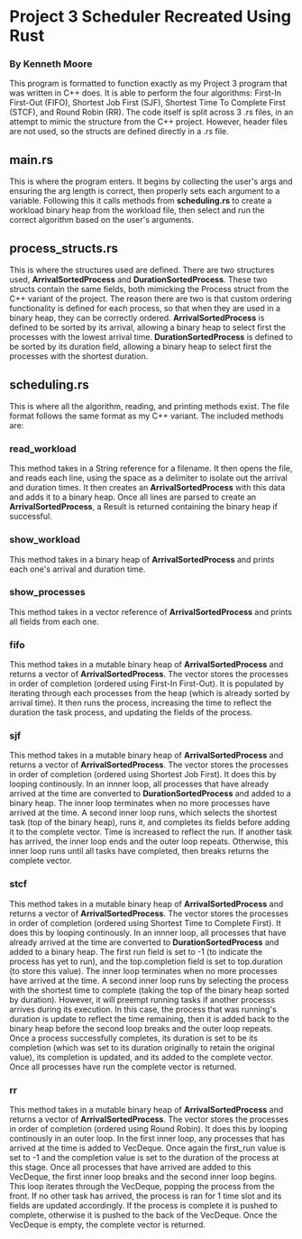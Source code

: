 # Project 3 Scheduler Recreated Using Rust
### By Kenneth Moore

This program is formatted to function exactly as my Project 3 program that was written in C++ does. It is able to perform the four algorithms: First-In First-Out (FIFO), Shortest Job First (SJF), Shortest Time To Complete First (STCF), and Round Robin (RR).
The code itself is split across 3 .rs files, in an attempt to mimic the structure from the C++ project. However, header files are not used, so the structs are defined directly in a .rs file.

## main.rs

This is where the program enters. It begins by collecting the user's args and ensuring the arg length is correct, then properly sets each argument to a variable. Following this it calls methods from **scheduling.rs** to create a workload binary heap from the workload file, then select and run the correct algorithm based on the user's arguments.

## process_structs.rs

This is where the structures used are defined. There are two structures used, **ArrivalSortedProcess** and **DurationSortedProcess**. These two structs contain the same fields, both mimicking the Process struct from the C++ variant of the project. The reason there are two is that custom ordering functionality is defined for each process, so that when they are used in a binary heap, they can be correctly ordered. **ArrivalSortedProcess** is defined to be sorted by its arrival, allowing a binary heap to select first the processes with the lowest arrival time. **DurationSortedProcess** is defined to be sorted by its duration field, allowing a binary heap to select first the processes with the shortest duration.

## scheduling.rs

This is where all the algorithm, reading, and printing methods exist. The file format follows the same format as my C++ variant. The included methods are:
### read_workload
This method takes in a String reference for a filename. It then opens the file, and reads each line, using the space as a delimiter to isolate out the arrival and duration times. It then creates an **ArrivalSortedProcess** with this data and adds it to a binary heap. Once all lines are parsed to create an **ArrivalSortedProcess**, a Result is returned containing the binary heap if successful.
### show_workload
This method takes in a binary heap of **ArrivalSortedProcess** and prints each one's arrival and duration time.
### show_processes
This method takes in a vector reference of **ArrivalSortedProcess** and prints all fields from each one.
### fifo
This method takes in a mutable binary heap of **ArrivalSortedProcess** and returns a vector of **ArrivalSortedProcess**. The vector stores the processes in order of completion (ordered using First-In First-Out). It is populated by iterating through each processes from the heap (which is already sorted by arrival time). It then runs the process, increasing the time to reflect the duration the task process, and updating the fields of the process.
### sjf
This method takes in a mutable binary heap of **ArrivalSortedProcess** and returns a vector of **ArrivalSortedProcess**. The vector stores the processes in order of completion (ordered using Shortest Job First). It does this by looping continously. In an innner loop, all processes that have already arrived at the time are converted to **DurationSortedProcess** and added to a binary heap. The inner loop terminates when no more processes have arrived at the time. A second inner loop runs, which selects the shortest task (top of the binary heap), runs it, and completes its fields before adding it to the complete vector. Time is increased to reflect the run. If another task has arrived, the inner loop ends and the outer loop repeats. Otherwise, this inner loop runs until all tasks have completed, then breaks returns the complete vector. 
### stcf
This method takes in a mutable binary heap of **ArrivalSortedProcess** and returns a vector of **ArrivalSortedProcess**. The vector stores the processes in order of completion (ordered using Shortest Time to Complete First). It does this by looping continously. In an innner loop, all processes that have already arrived at the time are converted to **DurationSortedProcess** and added to a binary heap. The first run field is set to -1 (to indicate the process has yet to run), and the top.completion field is set to top.duration (to store this value). The inner loop terminates when no more processes have arrived at the time. A second inner loop runs by selecting the process with the shortest time to complete (taking the top of the binary heap sorted by duration). However, it will preempt running tasks if another processs arrives during its execution. In this case, the process that was running's duration is update to reflect the time remaining, then it is added back to the binary heap before the second loop breaks and the outer loop repeats. Once a process successfully completes, its duration is set to be its completion (which was set to its duration originally to retain the original value), its completion is updated, and its added to the complete vector. Once all processes have run the complete vector is returned.
### rr
This method takes in a mutable binary heap of **ArrivalSortedProcess** and returns a vector of **ArrivalSortedProcess**. The vector stores the processes in order of completion (ordered using Round Robin). It does this by looping continously in an outer loop. In the first inner loop, any processes that has arrived at the time is added to VecDeque. Once again the first_run value is set to -1 and the completion value is set to the duration of the process at this stage. Once all processes that have arrived are added to this VecDeque, the first inner loop breaks and the second inner loop begins. This loop iterates through the VecDeque, popping the process from the front. If no other task has arrived, the process is ran for 1 time slot and its fields are updated accordingly. If the process is complete it is pushed to complete, otherwise it is pushed to the back of the VecDeque. Once the VecDeque is empty, the complete vector is returned.
